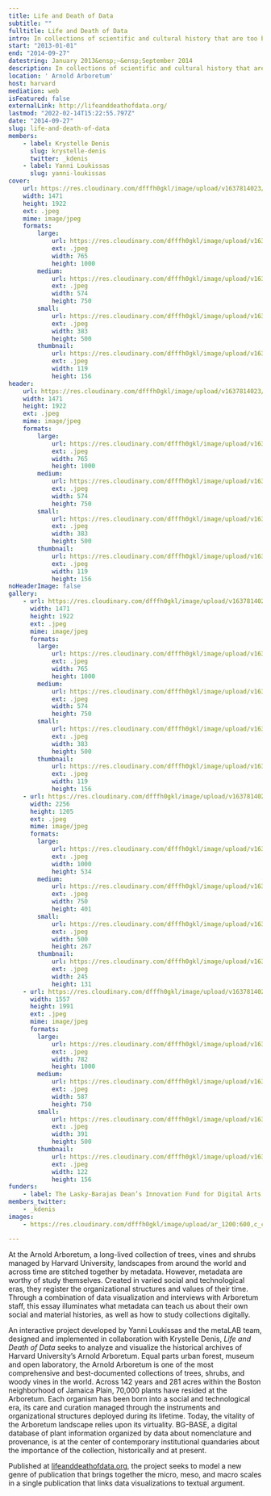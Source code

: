 ```yaml
---
title: Life and Death of Data
subtitle: ""
fulltitle: Life and Death of Data
intro: In collections of scientific and cultural history that are too big to see, metadata act as virtual handles for rare and delicate artifacts from the past.
start: "2013-01-01"
end: "2014-09-27"
datestring: January 2013&ensp;–&ensp;September 2014
description: In collections of scientific and cultural history that are too big to see, metadata act as virtual handles for rare and delicate artifacts from the p…
location: ' Arnold Arboretum'
host: harvard
mediation: web
isFeatured: false
externalLink: http://lifeanddeathofdata.org/
lastmod: "2022-02-14T15:22:55.797Z"
date: "2014-09-27"
slug: life-and-death-of-data
members:
    - label: Krystelle Denis
      slug: krystelle-denis
      twitter: _kdenis
    - label: Yanni Loukissas
      slug: yanni-loukissas
cover:
    url: https://res.cloudinary.com/dfffh0gkl/image/upload/v1637814023/lifeanddeath1_d9d3579681.jpg
    width: 1471
    height: 1922
    ext: .jpeg
    mime: image/jpeg
    formats:
        large:
            url: https://res.cloudinary.com/dfffh0gkl/image/upload/v1637814024/large_lifeanddeath1_d9d3579681.jpg
            ext: .jpeg
            width: 765
            height: 1000
        medium:
            url: https://res.cloudinary.com/dfffh0gkl/image/upload/v1637814024/medium_lifeanddeath1_d9d3579681.jpg
            ext: .jpeg
            width: 574
            height: 750
        small:
            url: https://res.cloudinary.com/dfffh0gkl/image/upload/v1637814024/small_lifeanddeath1_d9d3579681.jpg
            ext: .jpeg
            width: 383
            height: 500
        thumbnail:
            url: https://res.cloudinary.com/dfffh0gkl/image/upload/v1637814024/thumbnail_lifeanddeath1_d9d3579681.jpg
            ext: .jpeg
            width: 119
            height: 156
header:
    url: https://res.cloudinary.com/dfffh0gkl/image/upload/v1637814023/lifeanddeath1_d9d3579681.jpg
    width: 1471
    height: 1922
    ext: .jpeg
    mime: image/jpeg
    formats:
        large:
            url: https://res.cloudinary.com/dfffh0gkl/image/upload/v1637814024/large_lifeanddeath1_d9d3579681.jpg
            ext: .jpeg
            width: 765
            height: 1000
        medium:
            url: https://res.cloudinary.com/dfffh0gkl/image/upload/v1637814024/medium_lifeanddeath1_d9d3579681.jpg
            ext: .jpeg
            width: 574
            height: 750
        small:
            url: https://res.cloudinary.com/dfffh0gkl/image/upload/v1637814024/small_lifeanddeath1_d9d3579681.jpg
            ext: .jpeg
            width: 383
            height: 500
        thumbnail:
            url: https://res.cloudinary.com/dfffh0gkl/image/upload/v1637814024/thumbnail_lifeanddeath1_d9d3579681.jpg
            ext: .jpeg
            width: 119
            height: 156
noHeaderImage: false
gallery:
    - url: https://res.cloudinary.com/dfffh0gkl/image/upload/v1637814023/lifeanddeath1_d9d3579681.jpg
      width: 1471
      height: 1922
      ext: .jpeg
      mime: image/jpeg
      formats:
        large:
            url: https://res.cloudinary.com/dfffh0gkl/image/upload/v1637814024/large_lifeanddeath1_d9d3579681.jpg
            ext: .jpeg
            width: 765
            height: 1000
        medium:
            url: https://res.cloudinary.com/dfffh0gkl/image/upload/v1637814024/medium_lifeanddeath1_d9d3579681.jpg
            ext: .jpeg
            width: 574
            height: 750
        small:
            url: https://res.cloudinary.com/dfffh0gkl/image/upload/v1637814024/small_lifeanddeath1_d9d3579681.jpg
            ext: .jpeg
            width: 383
            height: 500
        thumbnail:
            url: https://res.cloudinary.com/dfffh0gkl/image/upload/v1637814024/thumbnail_lifeanddeath1_d9d3579681.jpg
            ext: .jpeg
            width: 119
            height: 156
    - url: https://res.cloudinary.com/dfffh0gkl/image/upload/v1637814023/lifeanddeath2_234c25d3ce.jpg
      width: 2256
      height: 1205
      ext: .jpeg
      mime: image/jpeg
      formats:
        large:
            url: https://res.cloudinary.com/dfffh0gkl/image/upload/v1637814024/large_lifeanddeath2_234c25d3ce.jpg
            ext: .jpeg
            width: 1000
            height: 534
        medium:
            url: https://res.cloudinary.com/dfffh0gkl/image/upload/v1637814024/medium_lifeanddeath2_234c25d3ce.jpg
            ext: .jpeg
            width: 750
            height: 401
        small:
            url: https://res.cloudinary.com/dfffh0gkl/image/upload/v1637814025/small_lifeanddeath2_234c25d3ce.jpg
            ext: .jpeg
            width: 500
            height: 267
        thumbnail:
            url: https://res.cloudinary.com/dfffh0gkl/image/upload/v1637814023/thumbnail_lifeanddeath2_234c25d3ce.jpg
            ext: .jpeg
            width: 245
            height: 131
    - url: https://res.cloudinary.com/dfffh0gkl/image/upload/v1637814023/lifeanddeath3_74d61defe6.jpg
      width: 1557
      height: 1991
      ext: .jpeg
      mime: image/jpeg
      formats:
        large:
            url: https://res.cloudinary.com/dfffh0gkl/image/upload/v1637814024/large_lifeanddeath3_74d61defe6.jpg
            ext: .jpeg
            width: 782
            height: 1000
        medium:
            url: https://res.cloudinary.com/dfffh0gkl/image/upload/v1637814024/medium_lifeanddeath3_74d61defe6.jpg
            ext: .jpeg
            width: 587
            height: 750
        small:
            url: https://res.cloudinary.com/dfffh0gkl/image/upload/v1637814024/small_lifeanddeath3_74d61defe6.jpg
            ext: .jpeg
            width: 391
            height: 500
        thumbnail:
            url: https://res.cloudinary.com/dfffh0gkl/image/upload/v1637814023/thumbnail_lifeanddeath3_74d61defe6.jpg
            ext: .jpeg
            width: 122
            height: 156
funders:
    - label: The Lasky-Barajas Dean’s Innovation Fund for Digital Arts and Humanities
members_twitter:
    - _kdenis
images:
    - https://res.cloudinary.com/dfffh0gkl/image/upload/ar_1200:600,c_crop/c_limit,h_1200,w_600/v1637814023/lifeanddeath1_d9d3579681.jpg

---
```

At the Arnold Arboretum, a long-lived collection of trees, vines and shrubs managed by Harvard University, landscapes from around the world and across time are stitched together by metadata. However, metadata are worthy of study themselves. Created in varied social and technological eras, they register the organizational structures and values of their time. Through a combination of data visualization and interviews with Arboretum staff, this essay illuminates what metadata can teach us about their own social and material histories, as well as how to study collections digitally.

An interactive project developed by Yanni Loukissas and the metaLAB team, designed and implemented in collaboration with Krystelle Denis, *Life and Death of Data* seeks to analyze and visualize the historical archives of Harvard University’s Arnold Arboretum. Equal parts urban forest, museum and open laboratory, the Arnold Arboretum is one of the most comprehensive and best-documented collections of trees, shrubs, and woody vines in the world. Across 142 years and 281 acres within the Boston neighborhood of Jamaica Plain, 70,000 plants have resided at the Arboretum. Each organism has been born into a social and technological era, its care and curation managed through the instruments and organizational structures deployed during its lifetime. Today, the vitality of the Arboretum landscape relies upon its virtuality. BG-BASE, a digital database of plant information organized by data about nomenclature and provenance, is at the center of contemporary institutional quandaries about the importance of the collection, historically and at present.

Published at [lifeanddeathofdata.org](http://lifeanddeathofdata.org/), the project seeks to model a new genre of publication that brings together the micro, meso, and macro scales in a single publication that links data visualizations to textual argument.